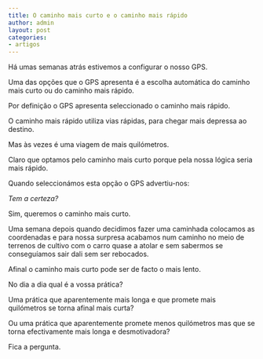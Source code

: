 ```yaml
---
title: O caminho mais curto e o caminho mais rápido
author: admin
layout: post
categories:
- artigos
---
```

Há umas semanas atrás estivemos a configurar o nosso GPS.

Uma das opções que o GPS apresenta é a escolha automática do caminho mais curto ou do caminho mais rápido.

Por definição o GPS apresenta seleccionado o caminho mais rápido.

O caminho mais rápido utiliza vias rápidas, para chegar mais depressa ao destino.

Mas às vezes é uma viagem de mais quilómetros.

Claro que optamos pelo caminho mais curto porque pela nossa lógica seria mais rápido.

Quando seleccionámos esta opção o GPS advertiu-nos:

*Tem a certeza?*

Sim, queremos o caminho mais curto.

Uma semana depois quando decidimos fazer uma caminhada colocamos as coordenadas e para nossa surpresa acabamos num caminho no meio de terrenos de cultivo com o carro quase a atolar e sem sabermos se conseguíamos sair dali sem ser rebocados.

Afinal o caminho mais curto pode ser de facto o mais lento.

No dia a dia qual é a vossa prática?

Uma prática que aparentemente mais longa e que promete mais quilómetros se torna afinal mais curta?

Ou uma prática que aparentemente promete menos quilómetros mas que se torna efectivamente mais longa e desmotivadora?

Fica a pergunta. 
